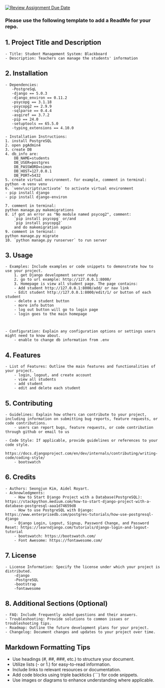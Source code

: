 [![Review Assignment Due Date](https://classroom.github.com/assets/deadline-readme-button-24ddc0f5d75046c5622901739e7c5dd533143b0c8e959d652212380cedb1ea36.svg)](https://classroom.github.com/a/545oUMxH)

### Please use the following template to add a ReadMe for your repo.

## 1. Project Title and Description
    - Title: Student Management System: Blackboard
    - Description: Teachers can manage the students' information
## 2. Installation
    - Dependencies:
       -PostgreSqL
       -django == 5.0.3
       -django_environ == 0.11.2
       -psycopg == 3.1.18
       -psycopg2 == 2.9.9
       -sqlparse == 0.4.4
       -asgiref == 3.7.2
       -pip == 24.0
       -setuptools == 65.5.0
       -typing_extensions == 4.10.0
       
    - Installation Instructions:
    1. install PostgreSQL
    2. open pgAdmin4 
    3. create DB
    4. db_info are:
        DB_NAME=students
        DB_USER=postgres
        DB_PASSWORD=simon
        DB_HOST=127.0.0.1
        DB_PORT=5432
    5. create virtual environment. for example, comment in terminal: python -m venv venv
    6. `venv\scripts\activate` to activate virtual environment
    - pip install django
    - pip install django-environ
    
    7. comment in terminal:
    python manage.py makemigrations
    8. if got an error as "No module named psycog2", comment:
        `pip install psycopg` or/and
        `pip install psycopg2`
        and do makemigration again
    9. comment in terminal:
    python manage.py migrate
    10. `python manage.py runserver` to run server

## 3. Usage
    - Examples: Include examples or code snippets to demonstrate how to use your project.
        1. get Django development server ready
        2. go to url example: http://127.0.0.1:8000/
        3. Homepage is view all student page. The page contains:
        - Add student http://127.0.0.1:8000/add/ or nav link
        - Edit student http://127.0.0.1:8000/edit/1/ or button of each student
        - delete a student button
        - more info button
        - log out button will go to login page
        - login goes to the main homepage
        
        
    
    - Configuration: Explain any configuration options or settings users might need to know about.
        - enable to change db information from .env
        
    
## 4. Features
    - List of Features: Outline the main features and functionalities of your project.
        - login, logout, and create account
        - view all students
        - add student
        - edit and delete each student
        
## 5. Contributing
    - Guidelines: Explain how others can contribute to your project, including information on submitting bug reports, feature requests, or code contributions.
        - users can report bugs, feature requests, or code contribution through github or email to us
        
    - Code Style: If applicable, provide guidelines or references to your code style.
        - https://docs.djangoproject.com/en/dev/internals/contributing/writing-code/coding-style/
        - bootswatch
## 6. Credits
    - Authors: Seongjun Kim, Aidel Royart.
    - Acknowledgments: 
        - How to Start Django Project with a Database(PostgreSQL): https://stackpython.medium.com/how-to-start-django-project-with-a-database-postgresql-aaa1d74659d8
        - How to use PostgreSQL with Django: https://www.enterprisedb.com/postgres-tutorials/how-use-postgresql-django
        - Django Login, Logout, Signup, Password Change, and Password Reset: https://learndjango.com/tutorials/django-login-and-logout-tutorial
        - bootswatch: https://bootswatch.com/
        - Font Awesome: https://fontawesome.com/
    
## 7. License
    - License Information: Specify the license under which your project is distributed.
        -django
        -PostgreSQL
        -bootstrap
        -fontawesome
## 8. Additional Sections (Optional)
    - FAQ: Include frequently asked questions and their answers.
    - Troubleshooting: Provide solutions to common issues or troubleshooting tips.
    - Roadmap: Outline the future development plans for your project.
    - Changelog: Document changes and updates to your project over time.

## Markdown Formatting Tips
  - Use headings (#, ##, ###, etc.) to structure your document.
  - Utilize lists (- or 1.) for easy-to-read information.
  - Include links to relevant resources or documentation.
  - Add code blocks using triple backticks (```) for code snippets.
  - Use images or diagrams to enhance understanding where applicable.
